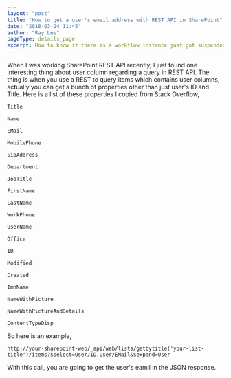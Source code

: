```yaml
---
layout: "post"
title: "How to get a user's email address with REST API in SharePoint"
date: "2018-03-24 11:45"
author: "Ray Lee"
pageType: details_page
excerpt: How to know if there is a workflow instance just got suspended? This is something very important for a SharePoint Workflow Admin. I am going to give a simple code to query the number by calling SharePoint Client API with javaScript.
---
```

When I was working SharePoint REST API recently, I just found one interesting thing about user column regarding a query in REST API.
The thing is when you use a REST to query items which contains user columns, actually you can get a bunch of properties other than just user's ID and Title.
Here is a list of these properties I copied from Stack Overflow,
```
Title

Name

EMail

MobilePhone

SipAddress

Department

JobTitle

FirstName

LastName

WorkPhone

UserName

Office

ID

Modified

Created

ImnName

NameWithPicture

NameWithPictureAndDetails

ContentTypeDisp
```
So here is an example,
```
http://your-sharepoint-web/_api/web/lists/getbytitle('your-list-title')/items?$select=User/ID,User/EMail&$expand=User
```
With this call, you are going to get the user's eamil in the JSON response.
